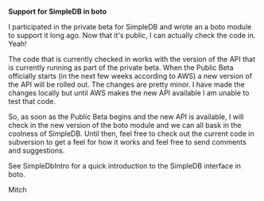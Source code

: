 **Support for SimpleDB in boto**

I participated in the private beta for SimpleDB and wrote an a boto module to support it long ago.  Now that it's public, I can actually check the code in.  Yeah!

The code that is currently checked in works with the version of the API that is currently running as part of the private beta.  When the Public Beta officially starts (in the next few weeks according to AWS) a new version of the API will be rolled out.  The changes are pretty minor.  I have made the changes locally but until AWS makes the new API available I am unable to test that code.

So, as soon as the Public Beta begins and the new API is available, I will check in the new version of the boto module and we can all bask in the coolness of SimpleDB.  Until then, feel free to check out the current code in subversion to get a feel for how it works and feel free to send comments and suggestions.

See SimpleDbIntro for a quick introduction to the SimpleDB interface in boto.

Mitch
